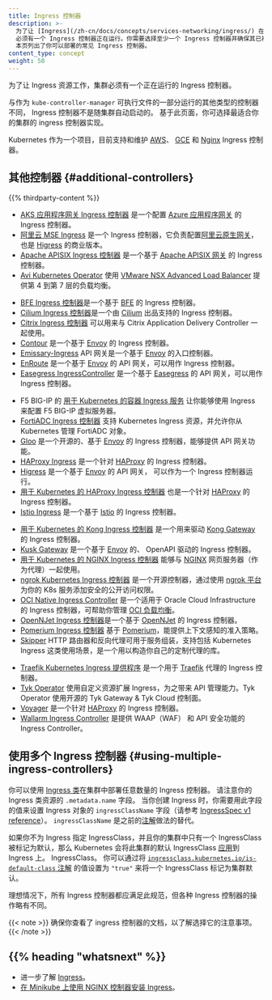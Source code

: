 ```yaml
---
title: Ingress 控制器
description: >-
  为了让 [Ingress](/zh-cn/docs/concepts/services-networking/ingress/) 在你的集群中工作，
  必须有一个 Ingress 控制器正在运行。你需要选择至少一个 Ingress 控制器并确保其已被部署到你的集群中。
  本页列出了你可以部署的常见 Ingress 控制器。
content_type: concept
weight: 50
---
```


<!--
title: Ingress Controllers
description: >-
  In order for an [Ingress](/docs/concepts/services-networking/ingress/) to work in your cluster,
  there must be an _ingress controller_ running.
  You need to select at least one ingress controller and make sure it is set up in your cluster.  
  This page lists common ingress controllers that you can deploy.
content_type: concept
weight: 50
-->

<!-- overview -->

<!--
In order for the Ingress resource to work, the cluster must have an ingress controller running. 

Unlike other types of controllers which run as part of the `kube-controller-manager` binary, Ingress controllers 
are not started automatically with a cluster. Use this page to choose the ingress controller implementation 
that best fits your cluster.

Kubernetes as a project supports and maintains [AWS](https://github.com/kubernetes-sigs/aws-load-balancer-controller#readme), [GCE](https://git.k8s.io/ingress-gce/README.md#readme), and
  [nginx](https://git.k8s.io/ingress-nginx/README.md#readme) ingress controllers.
-->
为了让 Ingress 资源工作，集群必须有一个正在运行的 Ingress 控制器。

与作为 `kube-controller-manager` 可执行文件的一部分运行的其他类型的控制器不同，
Ingress 控制器不是随集群自动启动的。
基于此页面，你可选择最适合你的集群的 ingress 控制器实现。

Kubernetes 作为一个项目，目前支持和维护
[AWS](https://github.com/kubernetes-sigs/aws-load-balancer-controller#readme)、
[GCE](https://git.k8s.io/ingress-gce/README.md#readme)
和 [Nginx](https://git.k8s.io/ingress-nginx/README.md#readme) Ingress 控制器。

<!-- body -->

<!--
## Additional controllers
-->
## 其他控制器  {#additional-controllers}

{{% thirdparty-content %}}

<!--
* [AKS Application Gateway Ingress Controller](https://docs.microsoft.com/azure/application-gateway/tutorial-ingress-controller-add-on-existing?toc=https%3A%2F%2Fdocs.microsoft.com%2Fen-us%2Fazure%2Faks%2Ftoc.json&bc=https%3A%2F%2Fdocs.microsoft.com%2Fen-us%2Fazure%2Fbread%2Ftoc.json) is an ingress controller that configures the [Azure Application Gateway](https://docs.microsoft.com/azure/application-gateway/overview).
* [Alibaba Cloud MSE Ingress](https://www.alibabacloud.com/help/en/mse/user-guide/overview-of-mse-ingress-gateways) is an ingress controller that configures the [Alibaba Cloud Native Gateway](https://www.alibabacloud.com/help/en/mse/product-overview/cloud-native-gateway-overview?spm=a2c63.p38356.0.0.20563003HJK9is), which is also the commercial version of [Higress](https://github.com/alibaba/higress).
* [Apache APISIX ingress controller](https://github.com/apache/apisix-ingress-controller) is an [Apache APISIX](https://github.com/apache/apisix)-based ingress controller.
* [Avi Kubernetes Operator](https://github.com/vmware/load-balancer-and-ingress-services-for-kubernetes) provides L4-L7 load-balancing using [VMware NSX Advanced Load Balancer](https://avinetworks.com/).
-->
* [AKS 应用程序网关 Ingress 控制器](https://docs.microsoft.com/zh-cn/azure/application-gateway/tutorial-ingress-controller-add-on-existing?toc=https%3A%2F%2Fdocs.microsoft.com%2Fen-us%2Fazure%2Faks%2Ftoc.json&bc=https%3A%2F%2Fdocs.microsoft.com%2Fen-us%2Fazure%2Fbread%2Ftoc.json)
  是一个配置 [Azure 应用程序网关](https://docs.microsoft.com/zh-cn/azure/application-gateway/overview)
  的 Ingress 控制器。
* [阿里云 MSE Ingress](https://www.alibabacloud.com/help/zh/mse/user-guide/overview-of-mse-ingress-gateways)
  是一个 Ingress 控制器，它负责配置[阿里云原生网关](https://www.alibabacloud.com/help/en/mse/product-overview/cloud-native-gateway-overview?spm=a2c63.p38356.0.0.20563003HJK9is)，
  也是 [Higress](https://github.com/alibaba/higress) 的商业版本。
* [Apache APISIX Ingress 控制器](https://github.com/apache/apisix-ingress-controller)
  是一个基于 [Apache APISIX 网关](https://github.com/apache/apisix) 的 Ingress 控制器。
* [Avi Kubernetes Operator](https://github.com/vmware/load-balancer-and-ingress-services-for-kubernetes)
  使用 [VMware NSX Advanced Load Balancer](https://avinetworks.com/)
  提供第 4 到第 7 层的负载均衡。
<!--
* [BFE Ingress Controller](https://github.com/bfenetworks/ingress-bfe) is a [BFE](https://www.bfe-networks.net)-based ingress controller.
* [Cilium Ingress Controller](https://docs.cilium.io/en/stable/network/servicemesh/ingress/) is an ingress controller powered by [Cilium](https://cilium.io/).
* The [Citrix ingress controller](https://github.com/citrix/citrix-k8s-ingress-controller#readme) works with
  Citrix Application Delivery Controller.
* [Contour](https://projectcontour.io/) is an [Envoy](https://www.envoyproxy.io/) based ingress controller.
* [Emissary-Ingress](https://www.getambassador.io/products/api-gateway) API Gateway is an [Envoy](https://www.envoyproxy.io)-based ingress
  controller.
* [EnRoute](https://getenroute.io/) is an [Envoy](https://www.envoyproxy.io) based API gateway that can run as an ingress controller.
* [Easegress IngressController](https://github.com/megaease/easegress/blob/main/doc/reference/ingresscontroller.md) is an [Easegress](https://megaease.com/easegress/) based API gateway that can run as an ingress controller.
-->
* [BFE Ingress 控制器](https://github.com/bfenetworks/ingress-bfe)是一个基于
  [BFE](https://www.bfe-networks.net) 的 Ingress 控制器。
* [Cilium Ingress 控制器](https://docs.cilium.io/en/stable/network/servicemesh/ingress/)是一个由
  [Cilium](https://cilium.io/) 出品支持的 Ingress 控制器。
* [Citrix Ingress 控制器](https://github.com/citrix/citrix-k8s-ingress-controller#readme)
  可以用来与 Citrix Application Delivery Controller 一起使用。
* [Contour](https://projectcontour.io/) 是一个基于 [Envoy](https://www.envoyproxy.io/)
  的 Ingress 控制器。
* [Emissary-Ingress](https://www.getambassador.io/products/api-gateway) API 网关是一个基于 
  [Envoy](https://www.envoyproxy.io/) 的入口控制器。
* [EnRoute](https://getenroute.io/) 是一个基于 [Envoy](https://www.envoyproxy.io)
  的 API 网关，可以用作 Ingress 控制器。
* [Easegress IngressController](https://github.com/megaease/easegress/blob/main/doc/reference/ingresscontroller.md)
  是一个基于 [Easegress](https://megaease.com/easegress/) 的 API 网关，可以用作 Ingress 控制器。
<!--
* F5 BIG-IP [Container Ingress Services for Kubernetes](https://clouddocs.f5.com/containers/latest/userguide/kubernetes/)
  lets you use an Ingress to configure F5 BIG-IP virtual servers.
* [FortiADC Ingress Controller](https://docs.fortinet.com/document/fortiadc/7.0.0/fortiadc-ingress-controller/742835/fortiadc-ingress-controller-overview) support the Kubernetes Ingress resources and allows you to manage FortiADC objects from Kubernetes
* [Gloo](https://gloo.solo.io) is an open-source ingress controller based on [Envoy](https://www.envoyproxy.io),
  which offers API gateway functionality.
* [HAProxy Ingress](https://haproxy-ingress.github.io/) is an ingress controller for
  [HAProxy](https://www.haproxy.org/#desc).
* [Higress](https://github.com/alibaba/higress) is an [Envoy](https://www.envoyproxy.io) based API gateway that can run as an ingress controller.
* The [HAProxy Ingress Controller for Kubernetes](https://github.com/haproxytech/kubernetes-ingress#readme)
  is also an ingress controller for [HAProxy](https://www.haproxy.org/#desc).
* [Istio Ingress](https://istio.io/latest/docs/tasks/traffic-management/ingress/kubernetes-ingress/)
  is an [Istio](https://istio.io/) based ingress controller.
-->
* F5 BIG-IP 的
  [用于 Kubernetes 的容器 Ingress 服务](https://clouddocs.f5.com/products/connectors/k8s-bigip-ctlr/latest)
  让你能够使用 Ingress 来配置 F5 BIG-IP 虚拟服务器。
* [FortiADC Ingress 控制器](https://docs.fortinet.com/document/fortiadc/7.0.0/fortiadc-ingress-controller/742835/fortiadc-ingress-controller-overview)
  支持 Kubernetes Ingress 资源，并允许你从 Kubernetes 管理 FortiADC 对象。
* [Gloo](https://gloo.solo.io) 是一个开源的、基于 [Envoy](https://www.envoyproxy.io) 的
  Ingress 控制器，能够提供 API 网关功能。
* [HAProxy Ingress](https://haproxy-ingress.github.io/) 是一个针对
  [HAProxy](https://www.haproxy.org/#desc) 的 Ingress 控制器。
* [Higress](https://github.com/alibaba/higress) 是一个基于 [Envoy](https://www.envoyproxy.io) 的 API 网关，
  可以作为一个 Ingress 控制器运行。
* [用于 Kubernetes 的 HAProxy Ingress 控制器](https://github.com/haproxytech/kubernetes-ingress#readme)
  也是一个针对 [HAProxy](https://www.haproxy.org/#desc) 的 Ingress 控制器。
* [Istio Ingress](https://istio.io/latest/zh/docs/tasks/traffic-management/ingress/kubernetes-ingress/)
  是一个基于 [Istio](https://istio.io/zh/) 的 Ingress 控制器。
<!--
* The [Kong Ingress Controller for Kubernetes](https://github.com/Kong/kubernetes-ingress-controller#readme)
  is an ingress controller driving [Kong Gateway](https://konghq.com/kong/).
* [Kusk Gateway](https://kusk.kubeshop.io/) is an OpenAPI-driven ingress controller based on [Envoy](https://www.envoyproxy.io).
* The [NGINX Ingress Controller for Kubernetes](https://www.nginx.com/products/nginx-ingress-controller/)
  works with the [NGINX](https://www.nginx.com/resources/glossary/nginx/) webserver (as a proxy).
* The [ngrok Kubernetes Ingress Controller](https://github.com/ngrok/kubernetes-ingress-controller) is an open source controller for adding secure public access to your K8s services using the [ngrok platform](https://ngrok.com).
* The [OCI Native Ingress Controller](https://github.com/oracle/oci-native-ingress-controller#readme) is an Ingress controller for Oracle Cloud Infrastructure which allows you to manage the [OCI Load Balancer](https://docs.oracle.com/en-us/iaas/Content/Balance/home.htm).
* [OpenNJet Ingress Controller](https://gitee.com/njet-rd/open-njet-kic) is a [OpenNJet](https://njet.org.cn/)-based ingress controller.
* The [Pomerium Ingress Controller](https://www.pomerium.com/docs/k8s/ingress.html) is based on [Pomerium](https://pomerium.com/), which offers context-aware access policy.
* [Skipper](https://opensource.zalando.com/skipper/kubernetes/ingress-controller/) HTTP router and reverse proxy for service composition, including use cases like Kubernetes Ingress, designed as a library to build your custom proxy.
-->
* [用于 Kubernetes 的 Kong Ingress 控制器](https://github.com/Kong/kubernetes-ingress-controller#readme)
  是一个用来驱动 [Kong Gateway](https://konghq.com/kong/) 的 Ingress 控制器。
* [Kusk Gateway](https://kusk.kubeshop.io/) 是一个基于 [Envoy](https://www.envoyproxy.io) 的、
  OpenAPI 驱动的 Ingress 控制器。
* [用于 Kubernetes 的 NGINX Ingress 控制器](https://www.nginx.com/products/nginx-ingress-controller/)
  能够与 [NGINX](https://www.nginx.com/resources/glossary/nginx/)
  网页服务器（作为代理）一起使用。
* [ngrok Kubernetes Ingress 控制器](https://github.com/ngrok/kubernetes-ingress-controller)
  是一个开源控制器，通过使用 [ngrok 平台](https://ngrok.com)为你的 K8s 服务添加安全的公开访问权限。
* [OCI Native Ingress Controller](https://github.com/oracle/oci-native-ingress-controller#readme)
  是一个适用于 Oracle Cloud Infrastructure 的 Ingress 控制器，可帮助你管理
  [OCI 负载均衡](https://docs.oracle.com/en-us/iaas/Content/Balance/home.htm)。
* [OpenNJet Ingress 控制器](https://gitee.com/njet-rd/open-njet-kic)是一个基于
  [OpenNJet](https://njet.org.cn/) 的 Ingress 控制器。
* [Pomerium Ingress 控制器](https://www.pomerium.com/docs/k8s/ingress.html)
  基于 [Pomerium](https://pomerium.com/)，能提供上下文感知的准入策略。
* [Skipper](https://opensource.zalando.com/skipper/kubernetes/ingress-controller/) HTTP
  路由器和反向代理可用于服务组装，支持包括 Kubernetes Ingress
  这类使用场景，是一个用以构造你自己的定制代理的库。
<!--
* The [Traefik Kubernetes Ingress provider](https://doc.traefik.io/traefik/providers/kubernetes-ingress/) is an
  ingress controller for the [Traefik](https://traefik.io/traefik/) proxy.
* [Tyk Operator](https://github.com/TykTechnologies/tyk-operator) extends Ingress with Custom Resources to bring API Management capabilities to Ingress. Tyk Operator works with the Open Source Tyk Gateway & Tyk Cloud control plane.
* [Voyager](https://voyagermesh.com) is an ingress controller for
  [HAProxy](https://www.haproxy.org/#desc).
* [Wallarm Ingress Controller](https://www.wallarm.com/solutions/waf-for-kubernetes) is an Ingress Controller that provides WAAP (WAF) and API Security capabilities.
-->
* [Traefik Kubernetes Ingress 提供程序](https://doc.traefik.io/traefik/providers/kubernetes-ingress/)
  是一个用于 [Traefik](https://traefik.io/traefik/) 代理的 Ingress 控制器。
* [Tyk Operator](https://github.com/TykTechnologies/tyk-operator)
  使用自定义资源扩展 Ingress，为之带来 API 管理能力。Tyk Operator
  使用开源的 Tyk Gateway & Tyk Cloud 控制面。
* [Voyager](https://voyagermesh.com) 是一个针对
  [HAProxy](https://www.haproxy.org/#desc) 的 Ingress 控制器。
* [Wallarm Ingress Controller](https://www.wallarm.com/solutions/waf-for-kubernetes) 是提供 WAAP（WAF）
  和 API 安全功能的 Ingress Controller。

<!--
## Using multiple Ingress controllers
-->
## 使用多个 Ingress 控制器  {#using-multiple-ingress-controllers}

<!--
You may deploy any number of ingress controllers using [ingress class](/docs/concepts/services-networking/ingress/#ingress-class)
within a cluster. Note the `.metadata.name` of your ingress class resource. When you create an ingress you would need that name to specify the `ingressClassName` field on your Ingress object (refer to [IngressSpec v1 reference](/docs/reference/kubernetes-api/service-resources/ingress-v1/#IngressSpec)). `ingressClassName` is a replacement of the older [annotation method](/docs/concepts/services-networking/ingress/#deprecated-annotation).
-->
你可以使用
[Ingress 类](/zh-cn/docs/concepts/services-networking/ingress/#ingress-class)在集群中部署任意数量的
Ingress 控制器。
请注意你的 Ingress 类资源的 `.metadata.name` 字段。
当你创建 Ingress 时，你需要用此字段的值来设置 Ingress 对象的 `ingressClassName` 字段（请参考
[IngressSpec v1 reference](/zh-cn/docs/reference/kubernetes-api/service-resources/ingress-v1/#IngressSpec)）。
`ingressClassName`
是之前的[注解](/zh-cn/docs/concepts/services-networking/ingress/#deprecated-annotation)做法的替代。

<!--
If you do not specify an IngressClass for an Ingress, and your cluster has exactly one IngressClass marked as default, then Kubernetes [applies](/docs/concepts/services-networking/ingress/#default-ingress-class) the cluster's default IngressClass to the Ingress.
You mark an IngressClass as default by setting the [`ingressclass.kubernetes.io/is-default-class` annotation](/docs/reference/labels-annotations-taints/#ingressclass-kubernetes-io-is-default-class) on that IngressClass, with the string value `"true"`.

Ideally, all ingress controllers should fulfill this specification, but the various ingress
controllers operate slightly differently.
-->
如果你不为 Ingress 指定 IngressClass，并且你的集群中只有一个 IngressClass 被标记为默认，那么
Kubernetes 会将此集群的默认 IngressClass
[应用](/zh-cn/docs/concepts/services-networking/ingress/#default-ingress-class)到 Ingress 上。
IngressClass。
你可以通过将
[`ingressclass.kubernetes.io/is-default-class` 注解](/zh-cn/docs/reference/labels-annotations-taints/#ingressclass-kubernetes-io-is-default-class)
的值设置为 `"true"` 来将一个 IngressClass 标记为集群默认。

理想情况下，所有 Ingress 控制器都应满足此规范，但各种 Ingress 控制器的操作略有不同。

<!--
Make sure you review your ingress controller's documentation to understand the caveats of choosing it.
-->
{{< note >}}
确保你查看了 ingress 控制器的文档，以了解选择它的注意事项。
{{< /note >}}

## {{% heading "whatsnext" %}}

<!--
* Learn more about [Ingress](/docs/concepts/services-networking/ingress/).
* [Set up Ingress on Minikube with the NGINX Controller](/docs/tasks/access-application-cluster/ingress-minikube).
-->
* 进一步了解 [Ingress](/zh-cn/docs/concepts/services-networking/ingress/)。
* [在 Minikube 上使用 NGINX 控制器安装 Ingress](/zh-cn/docs/tasks/access-application-cluster/ingress-minikube)。

